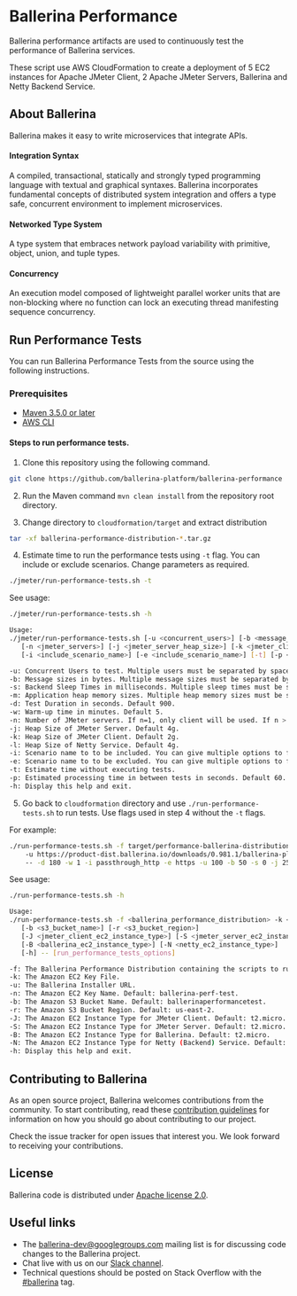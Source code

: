 # Ballerina Performance

Ballerina performance artifacts are used to continuously test the performance of Ballerina services.

These script use AWS CloudFormation to create a deployment of 5 EC2 instances for
Apache JMeter Client, 2 Apache JMeter Servers, Ballerina and Netty Backend Service.


## About Ballerina

Ballerina makes it easy to write microservices that integrate APIs.

#### Integration Syntax
A compiled, transactional, statically and strongly typed programming language with textual and graphical syntaxes. Ballerina incorporates fundamental concepts of distributed system integration and offers a type safe, concurrent environment to implement microservices.

#### Networked Type System
A type system that embraces network payload variability with primitive, object, union, and tuple types.

#### Concurrency
An execution model composed of lightweight parallel worker units that are non-blocking where no function can lock an executing thread manifesting sequence concurrency.

## Run Performance Tests

You can run Ballerina Performance Tests from the source using the following instructions.

### Prerequisites

* [Maven 3.5.0 or later](https://maven.apache.org/download.cgi)
* [AWS CLI](https://aws.amazon.com/cli/)

#### Steps to run performance tests.

1. Clone this repository using the following command.

```bash
git clone https://github.com/ballerina-platform/ballerina-performance
```

2. Run the Maven command ``mvn clean install`` from the repository root directory.

3. Change directory to `cloudformation/target` and extract distribution

```bash
tar -xf ballerina-performance-distribution-*.tar.gz
```

4. Estimate time to run the performance tests using `-t` flag. You can include or exclude scenarios. Change parameters as required.

```bash
./jmeter/run-performance-tests.sh -t
```
    
See usage:

```bash
./jmeter/run-performance-tests.sh -h

Usage: 
./jmeter/run-performance-tests.sh [-u <concurrent_users>] [-b <message_sizes>] [-s <sleep_times>] [-m <heap_sizes>] [-d <test_duration>] [-w <warmup_time>]
   [-n <jmeter_servers>] [-j <jmeter_server_heap_size>] [-k <jmeter_client_heap_size>] [-l <netty_service_heap_size>]
   [-i <include_scenario_name>] [-e <include_scenario_name>] [-t] [-p <estimated_processing_time_in_between_tests>] [-h]

-u: Concurrent Users to test. Multiple users must be separated by spaces. Default "50 100 150 500 1000".
-b: Message sizes in bytes. Multiple message sizes must be separated by spaces. Default "50 1024 10240".
-s: Backend Sleep Times in milliseconds. Multiple sleep times must be separated by spaces. Default "0 30 500 1000".
-m: Application heap memory sizes. Multiple heap memory sizes must be separated by spaces. Default "2g".
-d: Test Duration in seconds. Default 900.
-w: Warm-up time in minutes. Default 5.
-n: Number of JMeter servers. If n=1, only client will be used. If n > 1, remote JMeter servers will be used. Default 1.
-j: Heap Size of JMeter Server. Default 4g.
-k: Heap Size of JMeter Client. Default 2g.
-l: Heap Size of Netty Service. Default 4g.
-i: Scenario name to to be included. You can give multiple options to filter scenarios.
-e: Scenario name to to be excluded. You can give multiple options to filter scenarios.
-t: Estimate time without executing tests.
-p: Estimated processing time in between tests in seconds. Default 60.
-h: Display this help and exit.
```

5. Go back to `cloudformation` directory and use `./run-performance-tests.sh` to run tests. Use flags used in step 4 without the `-t` flags.

For example:

```bash
./run-performance-tests.sh -f target/performance-ballerina-distribution-0.1.0-SNAPSHOT.tar.gz -k ~/keys/ballerina-perf-test.pem 
    -u https://product-dist.ballerina.io/downloads/0.981.1/ballerina-platform-linux-installer-x64-0.981.1.deb 
    -- -d 180 -w 1 -i passthrough_http -e https -u 100 -b 50 -s 0 -j 256m -k 256m -m 256m -l 256m
```

See usage:

```bash
./run-performance-tests.sh -h

Usage: 
./run-performance-tests.sh -f <ballerina_performance_distribution> -k <key_file> -u <ballerina_installer_url> [-n <key_name>]
   [-b <s3_bucket_name>] [-r <s3_bucket_region>]
   [-J <jmeter_client_ec2_instance_type>] [-S <jmeter_server_ec2_instance_type>]
   [-B <ballerina_ec2_instance_type>] [-N <netty_ec2_instance_type>]
   [-h] -- [run_performance_tests_options]

-f: The Ballerina Performance Distribution containing the scripts to run performance tests.
-k: The Amazon EC2 Key File.
-u: The Ballerina Installer URL.
-n: The Amazon EC2 Key Name. Default: ballerina-perf-test.
-b: The Amazon S3 Bucket Name. Default: ballerinaperformancetest.
-r: The Amazon S3 Bucket Region. Default: us-east-2.
-J: The Amazon EC2 Instance Type for JMeter Client. Default: t2.micro.
-S: The Amazon EC2 Instance Type for JMeter Server. Default: t2.micro.
-B: The Amazon EC2 Instance Type for Ballerina. Default: t2.micro.
-N: The Amazon EC2 Instance Type for Netty (Backend) Service. Default: t2.micro.
-h: Display this help and exit.
```

## Contributing to Ballerina

As an open source project, Ballerina welcomes contributions from the community. To start contributing, read these [contribution guidelines](https://github.com/ballerina-platform/ballerina-lang/blob/master/CONTRIBUTING.md) for information on how you should go about contributing to our project.

Check the issue tracker for open issues that interest you. We look forward to receiving your contributions.

## License

Ballerina code is distributed under [Apache license 2.0](https://github.com/ballerina-platform/ballerina-lang/blob/master/LICENSE).

## Useful links

* The ballerina-dev@googlegroups.com mailing list is for discussing code changes to the Ballerina project.
* Chat live with us on our [Slack channel](https://ballerina-platform.slack.com/).
* Technical questions should be posted on Stack Overflow with the [#ballerina](https://stackoverflow.com/questions/tagged/ballerina) tag.
